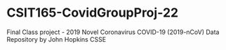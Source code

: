 # CSIT165-CovidGroupProj-22
Final Class project - 2019 Novel Coronavirus COVID-19 (2019-nCoV) Data Repository by John Hopkins CSSE
